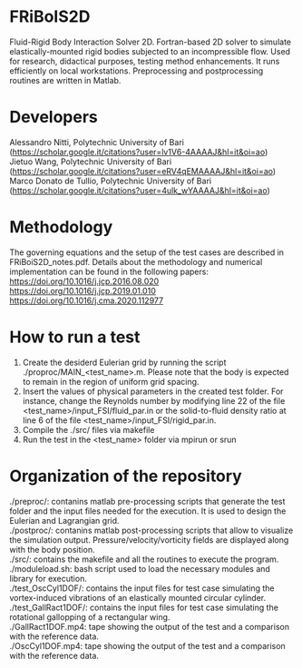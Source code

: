 # FRiBoIS2D
Fluid-Rigid Body Interaction Solver 2D. Fortran-based 2D solver to simulate elastically-mounted rigid bodies subjected to an incompressible flow. Used for research, didactical purposes, testing method enhancements. It runs efficiently on local workstations. Preprocessing and postprocessing routines are written in Matlab.

# Developers
Alessandro Nitti, Polytechnic University of Bari (https://scholar.google.it/citations?user=lv1V6-4AAAAJ&hl=it&oi=ao)  
Jietuo Wang, Polytechnic University of Bari (https://scholar.google.it/citations?user=eRV4qEMAAAAJ&hl=it&oi=ao)  
Marco Donato de Tullio, Polytechnic University of Bari (https://scholar.google.it/citations?user=4ulk_wYAAAAJ&hl=it&oi=ao)  

# Methodology
The governing equations and the setup of the test cases are described in FRiBoiS2D_notes.pdf. Details about the methodology and numerical implementation can be found in the following papers:  
https://doi.org/10.1016/j.jcp.2016.08.020  
https://doi.org/10.1016/j.jcp.2019.01.010  
https://doi.org/10.1016/j.cma.2020.112977  

# How to run a test
1. Create the desiderd Eulerian grid by running the script ./proproc/MAIN_<test_name>.m. Please note that the body is expected to remain in the region of uniform grid spacing.  
2. Insert the values of physical parameters in the created test folder. For instance, change the Reynolds number by modifying line 22 of the file <test_name>/input_FSI/fluid_par.in or the solid-to-fluid density ratio at line 6 of the file <test_name>/input_FSI/rigid_par.in.
3. Compile the ./src/ files via makefile  
4. Run the test in the <test_name> folder via mpirun or srun

# Organization of the repository
./preproc/: contanins matlab pre-processing scripts that generate the test folder and the input files needed for the execution. It is used to design the Eulerian and Lagrangian grid.  
./postproc/: contanins matlab post-processing scripts that allow to visualize the simulation output. Pressure/velocity/vorticity fields are displayed along with the body position.  
./src/: contains the makefile and all the routines to execute the program.  
./moduleload.sh: bash script used to load the necessary modules and library for execution.  
./test_OscCyl1DOF/: contains the input files for test case simulating the vortex-induced vibrations of an elastically mounted circular cylinder.  
./test_GallRact1DOF/: contains the input files for test case simulating the rotational gallopping of a rectangular wing.  
./GallRact1DOF.mp4: tape showing the output of the test and a comparison with the reference data.  
./OscCyl1DOF.mp4: tape showing the output of the test and a comparison with the reference data.  
